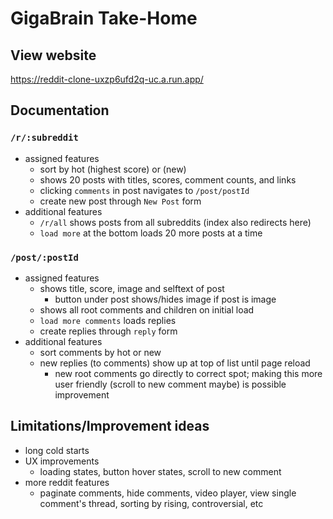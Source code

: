 # GigaBrain Take-Home

## View website
https://reddit-clone-uxzp6ufd2q-uc.a.run.app/


## Documentation
### `/r/:subreddit`
- assigned features
  - sort by hot (highest score) or (new)
  - shows 20 posts with titles, scores, comment counts, and links
  - clicking `comments` in post navigates to `/post/postId`
  - create new post through `New Post` form
- additional features
  - `/r/all` shows posts from all subreddits (index also redirects here)
  - `load more` at the bottom loads 20 more posts at a time

### `/post/:postId`
- assigned features
  - shows title, score, image and selftext of post
    - button under post shows/hides image if post is image
  - shows all root comments and children on initial load
  - `load more comments` loads replies
  - create replies through `reply` form
- additional features
  - sort comments by hot or new
  - new replies (to comments) show up at top of list until page reload
    - new root comments go directly to correct spot; making this more user friendly (scroll to new comment maybe) is possible improvement

## Limitations/Improvement ideas
- long cold starts
- UX improvements 
  - loading states, button hover states, scroll to new comment
- more reddit features
  - paginate comments, hide comments, video player, view single comment's thread, sorting by rising, controversial, etc